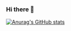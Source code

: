 ### Hi there 👋

[![Anurag's GitHub stats](https://github-readme-stats.vercel.app/api?username=ianfelps&count_private=true&hide=stars&show_icons=true&theme=transparent)](https://github.com/anuraghazra/github-readme-stats)
